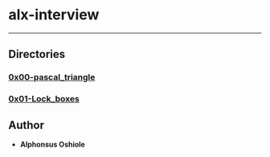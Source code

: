 # alx-interview
---

## Directories

### [0x00-pascal_triangle](0x00-pascal_triangle)
### [0x01-Lock_boxes](0x01-lock_boxes)





## Author
* **Alphonsus Oshiole**
